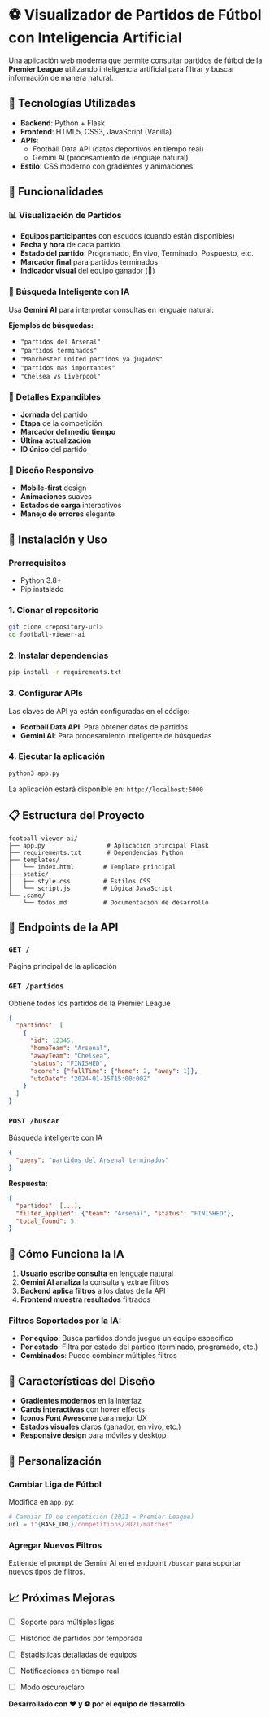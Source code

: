 # ⚽ Visualizador de Partidos de Fútbol con Inteligencia Artificial

Una aplicación web moderna que permite consultar partidos de fútbol de la **Premier League** utilizando inteligencia artificial para filtrar y buscar información de manera natural.

## 🔧 Tecnologías Utilizadas

- **Backend**: Python + Flask
- **Frontend**: HTML5, CSS3, JavaScript (Vanilla)
- **APIs**:
  - Football Data API (datos deportivos en tiempo real)
  - Gemini AI (procesamiento de lenguaje natural)
- **Estilo**: CSS moderno con gradientes y animaciones

## 🎯 Funcionalidades

### 📊 Visualización de Partidos
- **Equipos participantes** con escudos (cuando están disponibles)
- **Fecha y hora** de cada partido
- **Estado del partido**: Programado, En vivo, Terminado, Pospuesto, etc.
- **Marcador final** para partidos terminados
- **Indicador visual** del equipo ganador (👑)

### 🤖 Búsqueda Inteligente con IA
Usa **Gemini AI** para interpretar consultas en lenguaje natural:

**Ejemplos de búsquedas:**
- `"partidos del Arsenal"`
- `"partidos terminados"`
- `"Manchester United partidos ya jugados"`
- `"partidos más importantes"`
- `"Chelsea vs Liverpool"`

### 📱 Detalles Expandibles
- **Jornada** del partido
- **Etapa** de la competición
- **Marcador del medio tiempo**
- **Última actualización**
- **ID único** del partido

### 🎨 Diseño Responsivo
- **Mobile-first** design
- **Animaciones** suaves
- **Estados de carga** interactivos
- **Manejo de errores** elegante

## 🚀 Instalación y Uso

### Prerrequisitos
- Python 3.8+
- Pip instalado

### 1. Clonar el repositorio
```bash
git clone <repository-url>
cd football-viewer-ai
```

### 2. Instalar dependencias
```bash
pip install -r requirements.txt
```

### 3. Configurar APIs
Las claves de API ya están configuradas en el código:
- **Football Data API**: Para obtener datos de partidos
- **Gemini AI**: Para procesamiento inteligente de búsquedas

### 4. Ejecutar la aplicación
```bash
python3 app.py
```

La aplicación estará disponible en: `http://localhost:5000`

## 📋 Estructura del Proyecto

```
football-viewer-ai/
├── app.py                 # Aplicación principal Flask
├── requirements.txt       # Dependencias Python
├── templates/
│   └── index.html        # Template principal
├── static/
│   ├── style.css         # Estilos CSS
│   └── script.js         # Lógica JavaScript
└── .same/
    └── todos.md          # Documentación de desarrollo
```

## 🔌 Endpoints de la API

### `GET /`
Página principal de la aplicación

### `GET /partidos`
Obtiene todos los partidos de la Premier League
```json
{
  "partidos": [
    {
      "id": 12345,
      "homeTeam": "Arsenal",
      "awayTeam": "Chelsea",
      "status": "FINISHED",
      "score": {"fullTime": {"home": 2, "away": 1}},
      "utcDate": "2024-01-15T15:00:00Z"
    }
  ]
}
```

### `POST /buscar`
Búsqueda inteligente con IA
```json
{
  "query": "partidos del Arsenal terminados"
}
```

**Respuesta:**
```json
{
  "partidos": [...],
  "filter_applied": {"team": "Arsenal", "status": "FINISHED"},
  "total_found": 5
}
```

## 🧠 Cómo Funciona la IA

1. **Usuario escribe consulta** en lenguaje natural
2. **Gemini AI analiza** la consulta y extrae filtros
3. **Backend aplica filtros** a los datos de la API
4. **Frontend muestra resultados** filtrados

### Filtros Soportados por la IA:
- **Por equipo**: Busca partidos donde juegue un equipo específico
- **Por estado**: Filtra por estado del partido (terminado, programado, etc.)
- **Combinados**: Puede combinar múltiples filtros

## 🎨 Características del Diseño

- **Gradientes modernos** en la interfaz
- **Cards interactivas** con hover effects
- **Iconos Font Awesome** para mejor UX
- **Estados visuales** claros (ganador, en vivo, etc.)
- **Responsive design** para móviles y desktop

## 🔧 Personalización

### Cambiar Liga de Fútbol
Modifica en `app.py`:
```python
# Cambiar ID de competición (2021 = Premier League)
url = f"{BASE_URL}/competitions/2021/matches"
```

### Agregar Nuevos Filtros
Extiende el prompt de Gemini AI en el endpoint `/buscar` para soportar nuevos tipos de filtros.

## 📈 Próximas Mejoras

- [ ] Soporte para múltiples ligas
- [ ] Histórico de partidos por temporada
- [ ] Estadísticas detalladas de equipos
- [ ] Notificaciones en tiempo real
- [ ] Modo oscuro/claro



**Desarrollado con ❤️ y ⚽ por el equipo de desarrollo**
